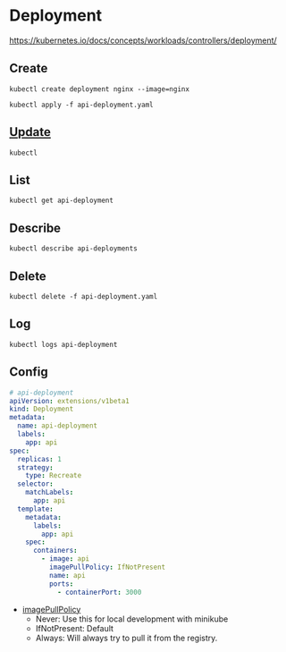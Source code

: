 # Deployment

https://kubernetes.io/docs/concepts/workloads/controllers/deployment/

## Create

```
kubectl create deployment nginx --image=nginx
```

```
kubectl apply -f api-deployment.yaml
```

## [Update](https://kubernetes.io/docs/concepts/workloads/controllers/deployment/#updating-a-deployment)

```
kubectl
```

## List

```
kubectl get api-deployment
```

## Describe

```
kubectl describe api-deployments
```

## Delete

```
kubectl delete -f api-deployment.yaml
```

## Log

```
kubectl logs api-deployment
```

## Config

```yaml
# api-deployment
apiVersion: extensions/v1beta1
kind: Deployment
metadata:
  name: api-deployment
  labels:
    app: api
spec:
  replicas: 1
  strategy:
    type: Recreate
  selector:
    matchLabels:
      app: api
  template:
    metadata:
      labels:
        app: api
    spec:
      containers:
        - image: api
          imagePullPolicy: IfNotPresent
          name: api
          ports:
            - containerPort: 3000
```

- [imagePullPolicy](https://kubernetes.io/docs/concepts/containers/images)
  - Never: Use this for local development with minikube
  - IfNotPresent: Default
  - Always: Will always try to pull it from the registry.